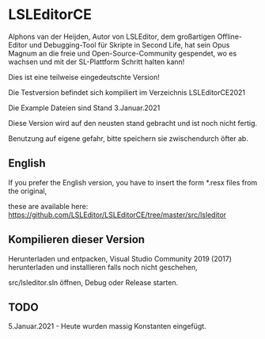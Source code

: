 # LSLEditorCE
Alphons van der Heijden, Autor von LSLEditor, dem großartigen Offline-Editor und Debugging-Tool für Skripte in Second Life, 
hat sein Opus Magnum an die freie und Open-Source-Community gespendet, wo es wachsen und mit der SL-Plattform Schritt halten kann!

Dies ist eine teilweise eingedeutschte Version!

Die Testversion befindet sich kompiliert im Verzeichnis LSLEditorCE2021

Die Example Dateien sind Stand 3.Januar.2021

Diese Version wird auf den neusten stand gebracht und ist noch nicht fertig.

Benutzung auf eigene gefahr, bitte speichern sie zwischendurch öfter ab.

## English
If you prefer the English version, you have to insert the form *.resx files from the original, 

these are available here:  https://github.com/LSLEditor/LSLEditorCE/tree/master/src/lsleditor

## Kompilieren dieser Version
Herunterladen und entpacken, Visual Studio Community 2019 (2017) herunterladen und installieren falls noch nicht geschehen, 

src/lsleditor.sln öffnen, Debug oder Release starten.

## TODO
5.Januar.2021 - Heute wurden massig Konstanten eingefügt.
